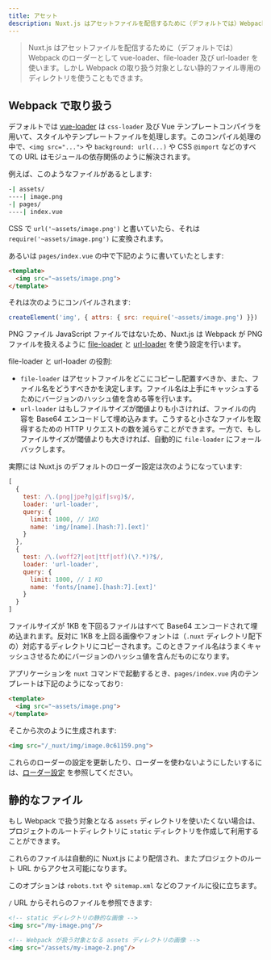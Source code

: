 ```yaml
---
title: アセット
description: Nuxt.js はアセットファイルを配信するために（デフォルトでは）Webpack のローダーとして vue-loader、file-loader 及び url-loader を使います。しかし Webpack の取り扱う対象としない静的ファイル専用のディレクトリを使うこともできます。
---
```


<!-- title: Assets -->
<!-- description: Nuxt uses vue-loader, file-loader and url-loader for Webpack by default for strong assets serving, but you can also use Static directory for static assets. -->

<!-- \> Nuxt uses vue-loader, file-loader and url-loader for Webpack by default for strong assets serving, but you can also use Static directory for static assets. -->

> Nuxt.js はアセットファイルを配信するために（デフォルトでは）Webpack のローダーとして vue-loader、file-loader 及び url-loader を使います。しかし Webpack の取り扱う対象としない静的ファイル専用のディレクトリを使うこともできます。

<!-- ## Webpacked -->

## Webpack で取り扱う

<!-- By default, [vue-loader](http://vue-loader.vuejs.org/en/) automatically processes your style and template files with `css-loader` and the Vue template compiler. In this compilation process, all asset URLs such as `<img src="...">`, `background: url(...)` and CSS `@import` are resolved as module dependencies. -->

デフォルトでは [vue-loader](http://vue-loader.vuejs.org/en/) は `css-loader` 及び Vue テンプレートコンパイラを用いて、スタイルやテンプレートファイルを処理します。このコンパイル処理の中で、`<img src="...">` や `background: url(...)` や CSS `@import` などのすべての URL はモジュールの依存関係のように解決されます。

<!-- For example, we have this file tree: -->

例えば、このようなファイルがあるとします:

```bash
-| assets/
----| image.png
-| pages/
----| index.vue
```

<!-- In my CSS, if I use `url('~assets/image.png')`, it will be translated into `require('~assets/image.png')`. -->

CSS で `url('~assets/image.png')` と書いていたら、それは `require('~assets/image.png')` に変換されます。

<!-- Or if in my `pages/index.vue`, I use: -->

あるいは `pages/index.vue` の中で下記のように書いていたとします:

```html
<template>
  <img src="~assets/image.png">
</template>
```

<!-- It will be compiled into: -->

それは次のようにコンパイルされます:

```js
createElement('img', { attrs: { src: require('~assets/image.png') }})
```

<!-- Because `.png` is not a JavaScript file, nuxt.js configures Webpack to use [file-loader](https://github.com/webpack/file-loader) and [url-loader](https://github.com/webpack/url-loader) to handle them for you. -->

PNG ファイル JavaScript ファイルではないため、Nuxt.js は Webpack が PNG ファイルを扱えるように [file-loader](https://github.com/webpack/file-loader) と [url-loader](https://github.com/webpack/url-loader) を使う設定を行います。

<!-- The benefits of them are: -->

file-loader と url-loader の役割:

<!-- - `file-loader` lets you designate where to copy and place the asset file, and how to name it using version hashes for better caching. -->
<!-- - `url-loader` allows you to conditionally inline a file as base-64 data URL if they are smaller than a given threshold. This can reduce a number of HTTP requests for trivial files. If the file is larger than the threshold, it automatically falls back to `file-loader`. -->

- `file-loader` はアセットファイルをどこにコピーし配置すべきか、また、ファイル名をどうすべきかを決定します。ファイル名は上手にキャッシュするためにバージョンのハッシュ値を含める等を行います。
- `url-loader` はもしファイルサイズが閾値よりも小さければ、ファイルの内容を Base64 エンコードして埋め込みます。こうすると小さなファイルを取得するための HTTP リクエストの数を減らすことができます。一方で、もしファイルサイズが閾値よりも大きければ、自動的に `file-loader` にフォールバックします。

<!-- Actually, Nuxt.js default loaders configuration is: -->

実際には Nuxt.js のデフォルトのローダー設定は次のようになっています:

```js
[
  {
    test: /\.(png|jpe?g|gif|svg)$/,
    loader: 'url-loader',
    query: {
      limit: 1000, // 1KO
      name: 'img/[name].[hash:7].[ext]'
    }
  },
  {
    test: /\.(woff2?|eot|ttf|otf)(\?.*)?$/,
    loader: 'url-loader',
    query: {
      limit: 1000, // 1 KO
      name: 'fonts/[name].[hash:7].[ext]'
    }
  }
]
```

<!-- Which means that every file below 1 KO will be inlined as base-64 data URL. Otherwise, the image/font will be copied in its corresponding folder (under the `.nuxt` directory) with a name containing a version hashes for better caching. -->

ファイルサイズが 1KB を下回るファイルはすべて Base64 エンコードされて埋め込まれます。反対に 1KB を上回る画像やフォントは（`.nuxt` ディレクトリ配下の）対応するディレクトリにコピーされます。このときファイル名はうまくキャッシュさせるためにバージョンのハッシュ値を含んだものになります。

<!-- When launching our application with `nuxt`, our template in `pages/index.vue`: -->

アプリケーションを `nuxt` コマンドで起動するとき、`pages/index.vue` 内のテンプレートは下記のようになっており:

```html
<template>
  <img src="~assets/image.png">
</template>
```

<!-- Will be generated into: -->

そこから次のように生成されます:

```html
<img src="/_nuxt/img/image.0c61159.png">
```

<!-- If you want to update these loaders or disable them, please take a look at the [loaders configuration](/api/configuration-build#loaders). -->

これらのローダーの設定を更新したり、ローダーを使わないようにしたいするには、[ローダー設定](/api/configuration-build#loaders) を参照してください。

<!-- ## Static -->

## 静的なファイル

<!-- If you don't want to use Webpacked Assets from the `assets` directory, you can create and use the `static` directory in your project root directory. -->

もし Webpack で扱う対象となる `assets` ディレクトリを使いたくない場合は、プロジェクトのルートディレクトリに `static` ディレクトリを作成して利用することができます。

<!-- These files will be automatically serve by Nuxt and accessible in your project root URL. -->

これらのファイルは自動的に Nuxt.js により配信され、またプロジェクトのルート URL からアクセス可能になります。

<!-- This option is helpful for files like `robots.txt` or `sitemap.xml`. -->

このオプションは `robots.txt` や `sitemap.xml` などのファイルに役に立ちます。

<!-- From your code you can then reference those files with `/` URLs: -->

`/` URL からそれらのファイルを参照できます:

<!-- ```html -->
<!-- <\!-- Static image from static directory -\-> -->
<!-- <img src="/my-image.png"/> -->

<!-- <\!-- Webpacked image from assets directory -\-> -->
<!-- <img src="/assets/my-image-2.png"/> -->
<!-- ``` -->

```html
<!-- static ディレクトリの静的な画像 -->
<img src="/my-image.png"/>

<!-- Webpack が扱う対象となる assets ディレクトリの画像 -->
<img src="/assets/my-image-2.png"/>
```
